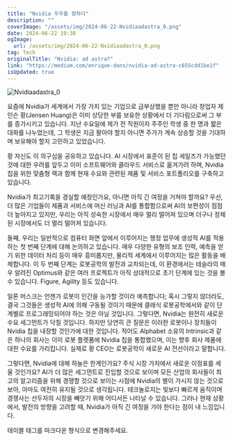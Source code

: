 ```yaml
---
title: "Nvidia 우주를 향하다"
description: ""
coverImage: "/assets/img/2024-06-22-Nvidiaadastra_0.png"
date: 2024-06-22 19:38
ogImage:
  url: /assets/img/2024-06-22-Nvidiaadastra_0.png
tag: Tech
originalTitle: "Nvidia: ad astra?"
link: "https://medium.com/enrique-dans/nvidia-ad-astra-c655cdd1be1f"
isUpdated: true
---
```


![Nvidiaadastra_0](/assets/img/2024-06-22-Nvidiaadastra_0.png)

요즘에 Nvidia가 세계에서 가장 가치 있는 기업으로 급부상했을 뿐만 아니라 창업자 제인슨 황(Jensen Huang)은 이미 상당한 부를 보유한 상황에서 더 기다림으로써 그 부를 증가시키고 있습니다. 지난 수요일에 제가 전 직원이자 주주인 학생 중 한 명과 짧은 대화를 나누었는데, 그 학생은 지금 팔아야 할지 아니면 주가가 계속 상승할 것을 기대하며 보유해야 할지 고민하고 있었습니다.

황 자신도 이 의구심을 공유하고 있습니다. AI 시장에서 표준이 된 칩 세일즈가 가능했던 것에 대한 우려를 앞두고 이미 소프트웨어와 클라우드 서비스로 옮겨가려 하며, Nvidia 칩을 위한 맞춤형 랙과 함께 현재 수요와 관련된 제품 및 서비스 포트폴리오를 구축하고 있습니다.

Nvidia가 최고기록을 경실할 예정인가요, 아니면 아직 긴 여정을 거쳐야 할까요? 우선, 더 많은 기업들이 제품과 서비스에 머신 러닝과 AI를 통합함으로써 AI의 보편성이 점점 더 높아지고 있지만, 우리는 아직 성숙한 시장에서 매우 멀리 떨어져 있으며 더구나 정체된 시장에서도 더 멀리 떨어져 있습니다.

<!-- cozy-coder - 수평 -->

<ins class="adsbygoogle"
     style="display:block"
     data-ad-client="ca-pub-4877378276818686"
     data-ad-slot="1107185301"
     data-ad-format="auto"
     data-full-width-responsive="true"></ins>

<script>
     (adsbygoogle = window.adsbygoogle || []).push({});
</script>

둘째, 우리는 일반적으로 컴퓨터 화면 앞에서 이루어지는 행정 업무에 생성적 AI를 적용하는 첫 번째 단계에 대해 논의하고 있습니다. 매우 다양한 유형의 보조 인력, 예측을 얻기 위한 데이터 처리 등이 매우 흥미롭지만, 물리적 세계에서 이루어지는 많은 활동을 배제합니다. 이 두 번째 단계는 로봇공학의 발전과 교차되는데, 이 환경에서는 테슬라의 매우 알려진 Optimus와 같은 여러 프로젝트가 아직 상대적으로 초기 단계에 있는 것을 볼 수 있습니다. Figure, Agility 등도 있습니다.

일론 머스크는 언젠가 로봇이 인간을 능가할 것이라 예측합니다; 혹시 그렇지 않더라도, 결국 그것들은 생성적 AI에 의해 구동될 것이기 때문에 클래식 로봇공학에서와 같이 단계별로 프로그래밍되어야 하는 것은 아닐 것입니다. 그렇다면, Nvidia는 완전히 새로운 수요 세그먼트가 닥칠 것입니다. 하지만 당연히 큰 질문은 이러한 로봇이나 장치들이 Nvidia 칩을 내장할 것인가에 대한 것입니다. 적어도 Alphabet 소유의 Intrinsic과 같은 하나의 회사는 이미 로봇 플랫폼에 Nvidia 칩을 통합했으며, 이는 향후 회사 제품에 대한 수요를 가리킵니다. 실제로 황 CEO는 로봇공학이 새로운 AI 전선이라고 말합니다.

그렇다면, Nvidia에 대해 하늘은 한계인가요? 주식 시장 가치에서 새로운 이정표를 세울 것인가요? AI가 더 많은 세그먼트로 진입할 것으로 보이며 모든 산업의 회사들이 최고의 알고리즘을 위해 경쟁할 것으로 보이는 시점에 Nvidia의 별이 가시지 않는 것으로 보아, 아마도 여전히 유지될 것으로 생각됩니다. 테크놀로지는 빛보다 빠르게 움직이며 경쟁사는 선두자의 시장을 빼앗기 위해 어디서든 나타날 수 있습니다. 그러나 현재 상황에서, 발전의 방향을 고려할 때, Nvidia가 아직 긴 여정을 가야 한다는 점이 내 느낌입니다.

<!-- cozy-coder - 수평 -->

<ins class="adsbygoogle"
     style="display:block"
     data-ad-client="ca-pub-4877378276818686"
     data-ad-slot="1107185301"
     data-ad-format="auto"
     data-full-width-responsive="true"></ins>

<script>
     (adsbygoogle = window.adsbygoogle || []).push({});
</script>

테이블 태그를 마크다운 형식으로 변경해주세요.
